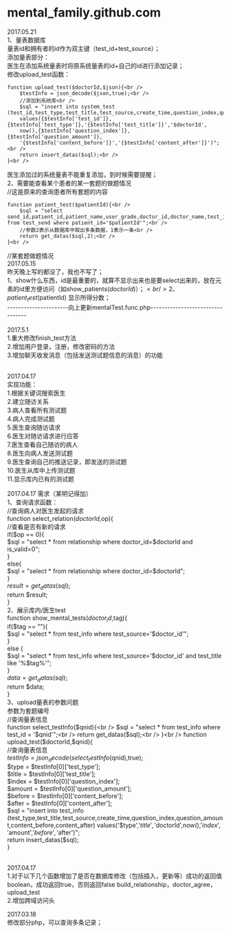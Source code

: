 # mental_family.github.com
2017.05.21<br />
1、量表数据库<br />
量表id和拥有者的id作为双主键（test_id+test_source）；<br />
添加量表部分：<br />
医生在添加系统量表时将原系统量表的id+自己的id进行添加记录；<br />
修改upload_test函数：<br />
```
function upload_test($doctorId,$json){<br />
    $testInfo = json_decode($json,true);<br />
    //添加到系统库<br />
    $sql = "insert into system_test (test_id,test_type,test_title,test_source,create_time,question_index,question_amount,content_before,content_after)
    values({$testInfo['test_id']},{$testInfo['test_type']},'{$testInfo['test_title']}','$doctorId',
    now(),{$testInfo['question_index']},{$testInfo['question_amount']},
    '{$testInfo['content_before']}','{$testInfo['content_after']}')";<br />
    return insert_datas($sql);<br />
}<br />
```
医生添加过的系统量表不能重复添加，到时候需要提醒；<br />
2、需要能查看某个患者的某一套题的做题情况<br />
//这是原来的查询患者所有套题的内容<br />
```
function patient_test($patientId){<br />
    $sql = "select send_id,patient_id,patient_name,user_grade,doctor_id,doctor_name,test_id,test_title,finish_time from test_send where patient_id='$patientId'";<br />
    //参数2表示从数据库中取出多条数据，1表示一条<br />
    return get_datas($sql,2);<br />
}<br />
```
//某套题做题情况<br />
2017.05.15<br />
昨天晚上写的都没了，我也不写了；<br />
1、show什么东西，id是最重要的，就算不显示出来也是要select出来的，放在元素的id里方便访问（如show_patients($doctorId)）；<br />
2、patient_test($patientId) 显示所得分数；<br />
----------------------向上更新mentalTest.func.php---------------------------------<br />
<br />
2017.5.1<br />
1.重大修改finish_test方法<br />
2.增加用户登录，注册，修改密码的方法<br />
3.增加聊天收发消息（包括发送测试题信息的消息）的功能<br />
<br />

2017.04.17 <br />
实现功能：<br />
1.根据关键词搜索医生<br />
2.建立随访关系<br />
3.病人查看所有测试题<br />
4.病人完成测试题<br />
5.医生查询随访请求<br />
6.医生对随访请求进行应答<br />
7.医生查看自己随访的病人<br />
8.医生向病人发送测试题<br />
9.医生查询自己的推送记录，即发送的测试题<br />
10.医生从库中上传测试题<br />
11.显示库内已有的测试题<br />

2017.04.17 需求（某明记得加）<br />
1、查询请求函数：<br />
//查询病人对医生发起的请求<br />
function select_relation($doctorId,$op){<br />
	//查看是否有新的请求<br />
	if($op == 0){<br />
		$sql = "select * from relationship where doctor_id=$doctorId and is_valid=0";<br />
	}<br />
	else{<br />
		$sql = "select * from relationship where doctor_id=$doctorId";<br />
	}<br />
	$result = get_datas($sql);<br />
	return $result;<br />
}<br />
2、展示库内/医生test<br />
function show_mental_tests($doctor_id,$tag){<br />
 	 if($tag == ""){<br />
 		 $sql = "select * from test_info where test_source='$doctor_id'";<br />
 	 }<br />
 	 else {<br />
 		 $sql = "select * from test_info where test_source='$doctor_id' and test_title like '%$tag%'";<br />
 	 }<br />
     $data = get_datas($sql);<br />
	 return $data;<br />
 }<br />
 3、upload量表的参数问题<br />
 参数为套题编号<br />
 //查询量表信息<br />
function select_testInfo($qnid){<br />
	$sql = "select * from test_info where test_id = '$qnid'";<br />
    return get_datas($sql);<br />
}<br />
function upload_test($doctorId,$qnid){<br />
	//查询量表信息<br />
    $testInfo = json_decode(select_testInfo($qnid),true);<br />
    $type = $testInfo[0]['test_type'];<br />
    $title = $testInfo[0]['test_title'];<br />
    $index = $testInfo[0]['question_index'];<br />
    $amount = $testInfo[0]['question_amount'];<br />
    $before = $testInfo[0]['content_before'];<br />
    $after = $testInfo[0]['content_after'];<br />
    $sql = "insert into test_info (test_type,test_title,test_source,create_time,question_index,question_amount,content_before,content_after) 
        values('$type','$title','$doctorId',now(),'$index','$amount','$before','$after')";<br />
    return insert_datas($sql);<br />
}<br />
 
 <br />
2017.04.17<br />
1.对于以下几个函数增加了是否在数据库修改（包括插入，更新等）成功的返回值boolean，成功返回true，否则返回false
build_relationship，doctor_agree，upload_test<br />
2.增加跨域访问头<br />

2017.03.18<br />
修改部分php，可以查询多条记录；<br />
